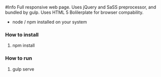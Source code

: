 #Info
Full responsive web page. Uses jQuery and SaSS preprocessor, and bundled by gulp. Uses HTML 5 Bolilerplate for browser compability.

* node / npm installed on your system

### How to install

1. npm install

### How to run

1. gulp serve 